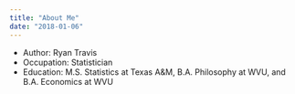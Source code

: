 ```yaml
---
title: "About Me"
date: "2018-01-06"
---
```


* Author: Ryan Travis
* Occupation: Statistician
* Education: M.S. Statistics at Texas A&M,
             B.A. Philosophy at WVU, 
             and B.A. Economics at WVU


